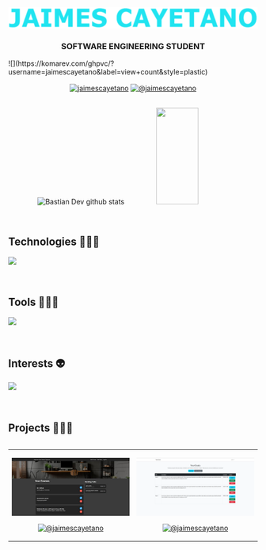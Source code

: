 <p align="center">
  <picture>
    <img src="https://github.com/jaimescayetano/jaimescayetano/blob/main/src/logo.png">
  </picture>
  <h3 align="center">SOFTWARE ENGINEERING STUDENT</h3>
</p>
![](https://komarev.com/ghpvc/?username=jaimescayetano&label=view+count&style=plastic)
<p align="center">
  <a href="https://www.linkedin.com/in/jaimescayetano" target="blank"><img align="center" src="https://img.shields.io/badge/LinkedIn-0077B5?style=for-the-badge&logo=linkedin&logoColor=white" alt="jaimescayetano"/></a>
  <a href = "mailto:jaimescayetanoj@gmail.com" target="blank"><img align="center" src="https://img.shields.io/badge/Gmail-D14836?style=for-the-badge&logo=gmail&logoColor=white" alt="@jaimescayetano"  /></a>
</p>

<br>


<div align="center">  
  <img width="49%" height="195px" src="https://github-readme-stats.vercel.app/api?username=jaimescayetano&show_icons=true&count_private=true&hide_border=true&title_color=02D9F7FF&icon_color=02D9F7FF&text_color=c9d1d9&bg_color=0d1117" alt="Bastian Dev github stats" /> 
  
  <img width="41%" height="195px" src="https://github-readme-stats.vercel.app/api/top-langs/?username=jaimescayetano&layout=compact&hide_border=true&title_color=02D9F7FF&text_color=02D9F7FF&bg_color=0d1117" />
</div> 

<!--Intro end-->
  </p>  
<br>

<h2 >Technologies 👨🏻‍💻</h2>
<!--tech stack icons-->
<p align="left">
  <a href="https://skillicons.dev">
    <img src="https://skillicons.dev/icons?i=html,css,sass,nodejs,py,java,php,cs,sqlite,mysql&perline=12" />
  </a>
</p>
<br>

<h2 >Tools 👨🏻‍💻</h2>
<!--tech stack icons-->
<p align="left">
  <a href="https://skillicons.dev">
    <img src="https://skillicons.dev/icons?i=eclipse,git,github,linux,vscode,figma,visualstudio&perline=12" />
  </a>
</p>
<br>

<h2 >Interests 👽</h2>
<!--tech stack icons-->
<p align="left">
  <a href="https://skillicons.dev">
    <img src="https://skillicons.dev/icons?i=ts,docker,react,laravel,arch,ps&perline=12" />
  </a>
</p>
<br>


<!-------------------------->
<div id="proyectos">
<h2 >Projects 👨🏻‍💻</h2>

<table align="left" >
<tr border="none">
  <td width="25%" align="center">
    <p align="center">
     <a href="" title="Go to Source">
        <img align="center" width=100% src="https://raw.githubusercontent.com/jaimescayetano/jaimescayetano/main/src/SchoolProductivity.jpg" alt="SchoolProductivity" /></a>
      </p>
    <p align="center">
      <a href="" target="blank"><img align="center" src="https://img.shields.io/badge/GitHub-100000?style=for-the-badge&logo=github&logoColor=white" alt="@jaimescayetano" /></a>
    </p>       
</td>
<td width="25%" align="center">
    <p align="center">
     <a href="" title="Go to Source">
        <img align="center" width=100% src="https://raw.githubusercontent.com/jaimescayetano/jaimescayetano/main/src/YourGoals.png" alt="YourGoals" /></a>
      </p>
    <p align="center">
      <a href="https://github.com/jaimescayetano/your-goals" target="blank"><img align="center" src="https://img.shields.io/badge/GitHub-100000?style=for-the-badge&logo=github&logoColor=white" alt="@jaimescayetano" /></a>
    </p>       
</td>
  
</tr>
</table>
  </div>
<br>
<br><br>
<br>
<br><br><br>
<br><br>

